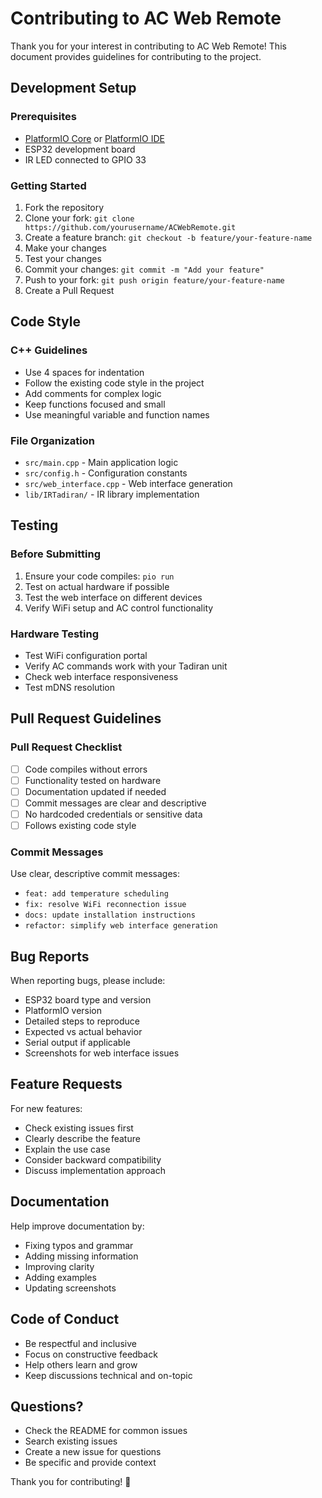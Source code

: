 # Contributing to AC Web Remote

Thank you for your interest in contributing to AC Web Remote! This document provides guidelines for contributing to the project.

## Development Setup

### Prerequisites
- [PlatformIO Core](https://platformio.org/install/cli) or [PlatformIO IDE](https://platformio.org/platformio-ide)
- ESP32 development board
- IR LED connected to GPIO 33

### Getting Started
1. Fork the repository
2. Clone your fork: `git clone https://github.com/yourusername/ACWebRemote.git`
3. Create a feature branch: `git checkout -b feature/your-feature-name`
4. Make your changes
5. Test your changes
6. Commit your changes: `git commit -m "Add your feature"`
7. Push to your fork: `git push origin feature/your-feature-name`
8. Create a Pull Request

## Code Style

### C++ Guidelines
- Use 4 spaces for indentation
- Follow the existing code style in the project
- Add comments for complex logic
- Keep functions focused and small
- Use meaningful variable and function names

### File Organization
- `src/main.cpp` - Main application logic
- `src/config.h` - Configuration constants
- `src/web_interface.cpp` - Web interface generation
- `lib/IRTadiran/` - IR library implementation

## Testing

### Before Submitting
1. Ensure your code compiles: `pio run`
2. Test on actual hardware if possible
3. Test the web interface on different devices
4. Verify WiFi setup and AC control functionality

### Hardware Testing
- Test WiFi configuration portal
- Verify AC commands work with your Tadiran unit
- Check web interface responsiveness
- Test mDNS resolution

## Pull Request Guidelines

### Pull Request Checklist
- [ ] Code compiles without errors
- [ ] Functionality tested on hardware
- [ ] Documentation updated if needed
- [ ] Commit messages are clear and descriptive
- [ ] No hardcoded credentials or sensitive data
- [ ] Follows existing code style

### Commit Messages
Use clear, descriptive commit messages:
- `feat: add temperature scheduling`
- `fix: resolve WiFi reconnection issue`
- `docs: update installation instructions`
- `refactor: simplify web interface generation`

## Bug Reports

When reporting bugs, please include:
- ESP32 board type and version
- PlatformIO version
- Detailed steps to reproduce
- Expected vs actual behavior
- Serial output if applicable
- Screenshots for web interface issues

## Feature Requests

For new features:
- Check existing issues first
- Clearly describe the feature
- Explain the use case
- Consider backward compatibility
- Discuss implementation approach

## Documentation

Help improve documentation by:
- Fixing typos and grammar
- Adding missing information
- Improving clarity
- Adding examples
- Updating screenshots

## Code of Conduct

- Be respectful and inclusive
- Focus on constructive feedback
- Help others learn and grow
- Keep discussions technical and on-topic

## Questions?

- Check the README for common issues
- Search existing issues
- Create a new issue for questions
- Be specific and provide context

Thank you for contributing! 🚀
